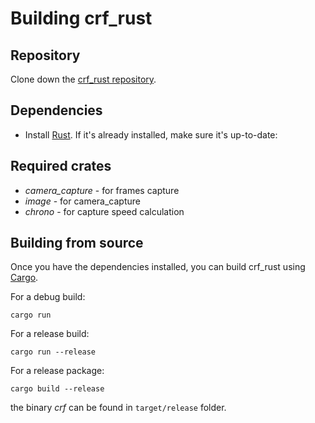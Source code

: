 # Building crf_rust

## Repository

Clone down the [crf_rust repository](https://github.com/Dreamy16101976/crf_rust).

## Dependencies

- Install [Rust](https://www.rust-lang.org/tools/install). If it's already installed, make sure it's up-to-date:

## Required crates

- <i>camera_capture</i> - for frames capture
- <i>image</i> - for camera_capture
- <i>chrono</i> - for capture speed calculation

## Building from source

Once you have the dependencies installed, you can build crf_rust using [Cargo](https://doc.rust-lang.org/cargo/).

For a debug build:

```
cargo run
```

For a release build:

```
cargo run --release
```

For a release package:

```
cargo build --release
```

the binary <i>crf</i> can be found in `target/release` folder.

